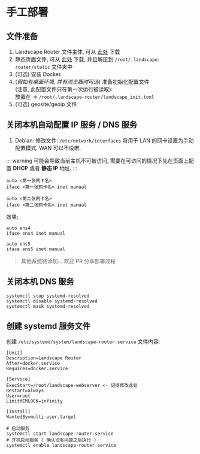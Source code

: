 # 手工部署

## 文件准备
1. Landscape Router 文件主体, 可从 [此处](https://github.com/ThisSeanZhang/landscape/releases/) 下载
2. 静态页面文件, 可从 [此处](https://github.com/ThisSeanZhang/landscape/releases/) 下载, 并且解压到 `/root/.landscape-router/static` 文件夹中
3. (可选) 安装 Docker.
4. (*假如有桌面环境, 并有浏览器时可选*) 准备初始化配置文件  
  (注意, 此配置文件只在第一次运行被读取):   
    放置在 -> `/root/.landscape-router/landscape_init.toml`
5. (可选) geosite/geoip 文件

## 关闭本机自动配置 IP 服务 / DNS 服务
1. Debian:
修改文件: `/etc/network/interfaces`
将用于 LAN 的网卡设置为手动配置模式. WAN 可以不设置.

::: warning
可能会导致当前主机不可被访问, 需要在可访问的情况下先在页面上配置 **DHCP** 或者 **静态 IP** 地址.
:::

```
auto <第一张网卡名>
iface <第一张网卡名> inet manual

auto <第二张网卡名>
iface <第二张网卡名> inet manual
```
效果: 
```
auto ens4
iface ens4 inet manual

auto ens5
iface ens5 inet manual
```

> 其他系统待添加... 欢迎 PR 分享部署过程

## 关闭本机 DNS 服务
```shell
systemctl stop systemd-resolved
systemctl disable systemd-resolved
systemctl mask systemd-resolved
```

## 创建 systemd 服务文件
创建 `/etc/systemd/system/landscape-router.service`
文件内容: 
```text
[Unit]
Description=Landscape Router
After=docker.service
Requires=docker.service

[Service]
ExecStart=/root/landscape-webserver <- 记得修改此处
Restart=always
User=root
LimitMEMLOCK=infinity

[Install]
WantedBy=multi-user.target
```


```shell
# 启动服务
systemctl start landscape-router.service
# 开机启动服务 ( 确认没有问题之后执行 )
systemctl enable landscape-router.service
```



